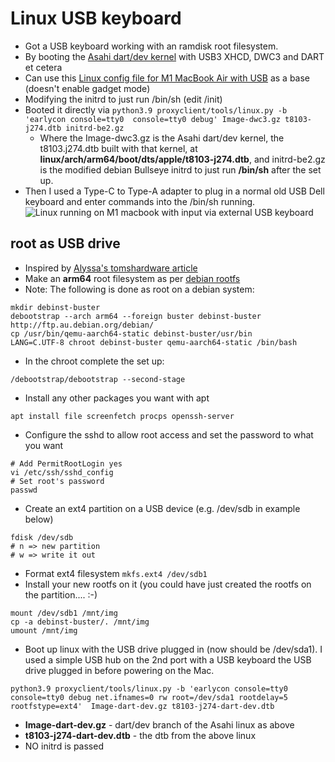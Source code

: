 # Linux USB keyboard
* Got a USB keyboard working with an ramdisk root filesystem.
* By booting the [Asahi dart/dev kernel](https://github.com/AsahiLinux/linux/tree/dart/dev) with USB3 XHCD, DWC3 and DART et cetera 
 * Can use this [Linux config file for M1 MacBook Air with USB](https://github.com/amworsley/asahi-wiki/blob/main/images/config-jannau-iso9660-noR.gz) as a base (doesn't enable gadget mode)
* Modifying the initrd to just run /bin/sh (edit /init) 
* Booted it directly via ```python3.9 proxyclient/tools/linux.py -b 'earlycon console=tty0  console=tty0 debug' Image-dwc3.gz t8103-j274.dtb initrd-be2.gz```
  * Where the Image-dwc3.gz is the Asahi dart/dev kernel, the t8103.j274.dtb built with that kernel, at **linux/arch/arm64/boot/dts/apple/t8103-j274.dtb**, and initrd-be2.gz is the modified debian Bullseye initrd to just run **/bin/sh** after the set up.
* Then I used a Type-C to Type-A adapter to plug in a normal old USB Dell keyboard and enter commands into the /bin/sh running.
![Linux running on M1 macbook with input via external USB keyboard](https://github.com/amworsley/asahi-wiki/blob/main/images/linuxOnM1.png)
## root as USB drive
* Inspired by [Alyssa's tomshardware article](https://www.tomshardware.com/news/apple-m1-debian-linux) 
* Make an **arm64** root filesystem as per [debian rootfs](https://www.debian.org/releases/stretch/arm64/apds03.html.en)
* Note: The following is done as root on a debian system:
```
mkdir debinst-buster
debootstrap --arch arm64 --foreign buster debinst-buster http://ftp.au.debian.org/debian/
cp /usr/bin/qemu-aarch64-static debinst-buster/usr/bin
LANG=C.UTF-8 chroot debinst-buster qemu-aarch64-static /bin/bash
```
* In the chroot complete the set up:
```
/debootstrap/debootstrap --second-stage
```
* Install any other packages you want with apt
```
apt install file screenfetch procps openssh-server
```
* Configure the sshd to allow root access and set the password to what you want
```
# Add PermitRootLogin yes
vi /etc/ssh/sshd_config
# Set root's password
passwd
```
* Create an ext4 partition on a USB device (e.g. /dev/sdb in example below)
```
fdisk /dev/sdb
# n => new partition
# w => write it out
```
* Format ext4 filesystem ```mkfs.ext4 /dev/sdb1```
* Install your new rootfs on it (you could have just created the rootfs on the partition.... :-)
```
mount /dev/sdb1 /mnt/img
cp -a debinst-buster/. /mnt/img
umount /mnt/img
```
* Boot up linux with the USB drive plugged in (now should be /dev/sda1). I used a simple USB hub on the 2nd port with a USB keyboard the USB drive plugged in before powering on the Mac.
```
python3.9 proxyclient/tools/linux.py -b 'earlycon console=tty0  console=tty0 debug net.ifnames=0 rw root=/dev/sda1 rootdelay=5 rootfstype=ext4'  Image-dart-dev.gz t8103-j274-dart-dev.dtb
```
* **Image-dart-dev.gz** - dart/dev branch of the Asahi linux as above
* **t8103-j274-dart-dev.dtb** - the dtb from the above linux
* NO initrd is passed
